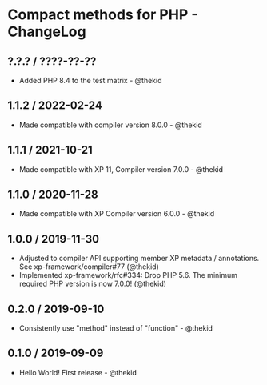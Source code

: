 Compact methods for PHP - ChangeLog
===================================

## ?.?.? / ????-??-??

* Added PHP 8.4 to the test matrix - @thekid

## 1.1.2 / 2022-02-24

* Made compatible with compiler version 8.0.0 - @thekid

## 1.1.1 / 2021-10-21

* Made compatible with XP 11, Compiler version 7.0.0 - @thekid

## 1.1.0 / 2020-11-28

* Made compatible with XP Compiler version 6.0.0 - @thekid

## 1.0.0 / 2019-11-30

* Adjusted to compiler API supporting member XP metadata / annotations.
  See xp-framework/compiler#77
  (@thekid)
* Implemented xp-framework/rfc#334: Drop PHP 5.6. The minimum required
  PHP version is now 7.0.0!
  (@thekid)

## 0.2.0 / 2019-09-10

* Consistently use "method" instead of "function" - @thekid

## 0.1.0 / 2019-09-09

* Hello World! First release - @thekid